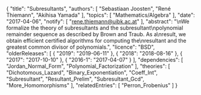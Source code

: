 {
    "title": "Subresultants",
    "authors": [
        "Sebastiaan Joosten",
        "René Thiemann",
        "Akihisa Yamada"
    ],
    "topics": [
        "Mathematics/Algebra"
    ],
    "date": "2017-04-06",
    "notify": [
        "rene.thiemann@uibk.ac.at"
    ],
    "abstract": "\nWe formalize the theory of subresultants and the subresultant\npolynomial remainder sequence as described by Brown and Traub. As a\nresult, we obtain efficient certified algorithms for computing the\nresultant and the greatest common divisor of polynomials.",
    "licence": "BSD",
    "olderReleases": [
        {
            "2019": "2019-06-11"
        },
        {
            "2018": "2018-08-16"
        },
        {
            "2017": "2017-10-10"
        },
        {
            "2016-1": "2017-04-07"
        }
    ],
    "dependencies": [
        "Jordan_Normal_Form",
        "Polynomial_Factorization"
    ],
    "theories": [
        "Dichotomous_Lazard",
        "Binary_Exponentiation",
        "Coeff_Int",
        "Subresultant",
        "Resultant_Prelim",
        "Subresultant_Gcd",
        "More_Homomorphisms"
    ],
    "relatedEntries": [
        "Perron_Frobenius"
    ]
}